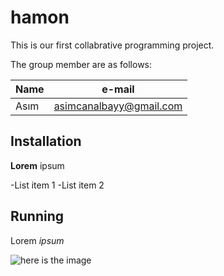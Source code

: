 # hamon

This is our first collabrative programming project.

The group member are as follows:

|Name|e-mail|
|----|------|
|Asım|asimcanalbayy@gmail.com|


## Installation

**Lorem** ipsum

-List item 1
-List item 2

## Running

Lorem *ipsum*

![here is the image](https://upload.wikimedia.org/wikipedia/commons/thumb/1/15/Red_Apple.jpg/1200px-Red_Apple.jpg)


